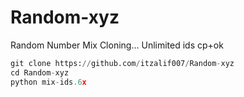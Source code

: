 # Random-xyz
Random Number Mix Cloning... Unlimited ids cp+ok




```python
git clone https://github.com/itzalif007/Random-xyz
cd Random-xyz
python mix-ids.6x
```
````
